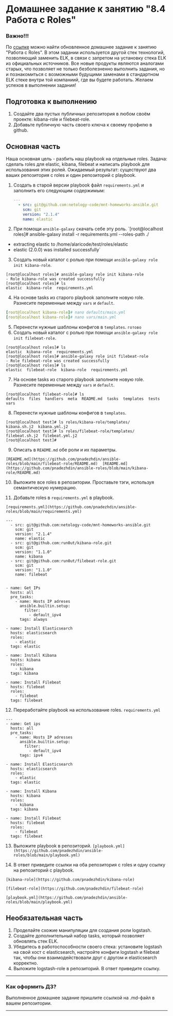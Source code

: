 # Домашнее задание к занятию "8.4 Работа с Roles"

### Важно!!!
По [ссылке](https://github.com/netology-code/mnt-homeworks/tree/MNT-13/08-ansible-04-role) можно найти обновленное домашнее задание к занятию "Работа с Roles".
В этом задании используется другой стек технологий, позволяющий заменить ELK, в связи с запретом на установку стека ELK из официальных источников.
Все новые продукты являются аналогами старых, что позволяет не только безболезненно выполнить задания, но и познакомиться с возможными будущими заменами в стандартном ELK стеке внутри той компаниий, где вы будете работать.
Желаем успехов в выполнении задания!

## Подготовка к выполнению
1. Создайте два пустых публичных репозитория в любом своём проекте: kibana-role и filebeat-role.
2. Добавьте публичную часть своего ключа к своему профилю в github.

## Основная часть

Наша основная цель - разбить наш playbook на отдельные roles. Задача: сделать roles для elastic, kibana, filebeat и написать playbook для использования этих ролей. Ожидаемый результат: существуют два ваших репозитория с roles и один репозиторий с playbook.

1. Создать в старой версии playbook файл `requirements.yml` и заполнить его следующим содержимым:
   ```yml
   ---
     - src: git@github.com:netology-code/mnt-homeworks-ansible.git
       scm: git
       version: "2.1.4"
       name: elastic 
   ```
   
2. При помощи `ansible-galaxy` скачать себе эту роль.                          `[root@localhost roles]# ansible-galaxy install -r requirements.yml --roles-path ./
- extracting elastic to /home/alaricode/test/roles/elastic
- elastic (2.0.0) was installed successfully`
3. Создать новый каталог с ролью при помощи `ansible-galaxy role init kibana-role`.                                                  
```
[root@localhost roles]# ansible-galaxy role init kibana-role
- Role kibana-role was created successfully
[root@localhost roles]# ls
elastic  kibana-role  requirements.yml
```
4. На основе tasks из старого playbook заполните новую role. Разнесите переменные между `vars` и `default`.
```yml
[root@localhost kibana-role]# nano defaults/main.yml
[root@localhost kibana-role]# nano vars/main.yml     
```
5. Перенести нужные шаблоны конфигов в `templates`. `готово`
6. Создать новый каталог с ролью при помощи `ansible-galaxy role init filebeat-role`.   
```
[root@localhost roles]# ls
elastic  kibana-role  requirements.yml
[root@localhost roles]# ansible-galaxy role init filebeat-role
- Role filebeat-role was created successfully
[root@localhost roles]# ls
elastic  filebeat-role  kibana-role  requirements.yml 
```
7. На основе tasks из старого playbook заполните новую role. Разнесите переменные между `vars` и `default`. 
```
[root@localhost filebeat-role]# ls
defaults  files  handlers  meta  README.md  tasks  templates  tests  vars  
```
8. Перенести нужные шаблоны конфигов в `templates`.  
```
[root@localhost test]# ls roles/kibana-role/templates/
kibana.sh.j2  kibana.yml.j2
[root@localhost test]# ls roles/filebeat-role/templates/
filebeat.sh.j2  filebeat.yml.j2
[root@localhost test]#   
```
9. Описать в `README.md` обе роли и их параметры. 
```
[README.md](https://github.com/pnadezhdin/ansible-roles/blob/main/filebeat-role/README.md)  [README.md](https://github.com/pnadezhdin/ansible-roles/blob/main/kibana-role/README.md)  
```

10. Выложите все roles в репозитории. Проставьте тэги, используя семантическую нумерацию.                                            

11. Добавьте roles в `requirements.yml` в playbook.
```
[requirements.yml](https://github.com/pnadezhdin/ansible-roles/blob/main/requirements.yml)

---
  - src: git@github.com:netology-code/mnt-homeworks-ansible.git
    scm: git
    version: "2.1.4"
    name: elastic
  - src: git@github.com:run0ut/kibana-role.git
    scm: git
    version: "1.1.0"
    name: kibana
  - src: git@github.com:run0ut/filebeat-role.git
    scm: git
    version: "1.1.0"
    name: filebeat
    
 
- name: Get IPs
  hosts: all
  pre_tasks:
    - name: Hosts IP adreses
      ansible.builtin.setup:
        filter:
          - default_ipv4
      tags: always

- name: Install Elasticsearch
  hosts: elasticsearch
  roles:
    - elastic
  tags: elastic

- name: Install Kibana
  hosts: kibana
  roles:
    - kibana
  tags: kibana

- name: Install Filebeat
  hosts: filebeat
  roles:
    - filebeat
  tags: filebeat

```
12. Переработайте playbook на использование roles.
`requirements.yml`
```
---
- name: Get ips
  hosts: all
  pre_tasks:
    - name: Hosts IP adresses 
      ansible.builtin.setup:
        filter:
          - default_ipv4
      tags: ipv4

- name: Install Elasticsearch
  hosts: elasticsearch
  roles:
    - elastic
  tags: elastic

- name: Install Kibana
  hosts: kibana
  roles:
    - kibana
  tags: kibana

- name: Install Filebeat
  hosts: filebeat
  roles:
    - filebeat
  tags: filebeat

 ``` 
13. Выложите playbook в репозиторий.
`[playbook.yml](https://github.com/pnadezhdin/ansible-roles/blob/main/playbook.yml)`

14. В ответ приведите ссылки на оба репозитория с roles и одну ссылку на репозиторий с playbook.

```  
[kibana-role](https://github.com/pnadezhdin/kibana-role)

[filebeat-role](https://github.com/pnadezhdin/filebeat-role)

[playbook.yml](https://github.com/pnadezhdin/ansible-roles/blob/main/playbook.yml) 
```
## Необязательная часть

1. Проделайте схожие манипуляции для создания роли logstash.
2. Создайте дополнительный набор tasks, который позволяет обновлять стек ELK.
3. Убедитесь в работоспособности своего стека: установите logstash на свой хост с elasticsearch, настройте конфиги logstash и filebeat так, чтобы они взаимодействовали друг с другом и elasticsearch корректно.
4. Выложите logstash-role в репозиторий. В ответ приведите ссылку.

---

### Как оформить ДЗ?

Выполненное домашнее задание пришлите ссылкой на .md-файл в вашем репозитории.

---
